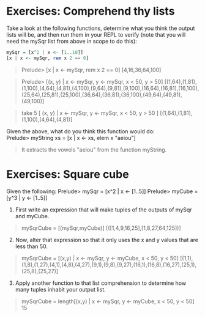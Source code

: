 # Exercises: Comprehend thy lists
Take a look at the following functions, determine what you
think the output lists will be, and then run them in your REPL to verify (note that you will need the mySqr list from above in scope to do this):  
 
```hs
mySqr = [x^2 | x <- [1..10]]
[x | x <- mySqr, rem x 2 == 0]  
```
> Prelude> [x | x <- mySqr, rem x 2 == 0]
> [4,16,36,64,100]

> Prelude> [(x, y) | x <- mySqr,
                     y <- mySqr,
                     x < 50, y > 50]
> [(1,64),(1,81),(1,100),(4,64),(4,81),(4,100),(9,64),(9,81),(9,100),(16,64),(16,81),(16,100),(25,64),(25,81),(25,100),(36,64),(36,81),(36,100),(49,64),(49,81),(49,100)]

> take 5 [ (x, y) | x <- mySqr,
            y <- mySqr,
            x < 50, y > 50 ]
> [(1,64),(1,81),(1,100),(4,64),(4,81)]

Given the above, what do you think this function would do:  
Prelude> myString xs = [x | x <- xs, elem x "aeiou"]  
> It extracts the vowels "aeiou" from the function myString.  

# Exercises: Square cube

Given the following:
Prelude> mySqr = [x^2 | x <- [1..5]]
Prelude> myCube = [y^3 | y <- [1..5]]
1. First write an expression that will make tuples of the
outputs of mySqr and myCube.
>  mySqrCube = [(mySqr,myCube)]
> [([1,4,9,16,25],[1,8,27,64,125])]

2. Now, alter that expression so that it only uses the x and y values that are less than 50.
> mySqrCube = [(x,y) | x <- mySqr, y <- myCube, x < 50, y < 50]
> [(1,1),(1,8),(1,27),(4,1),(4,8),(4,27),(9,1),(9,8),(9,27),(16,1),(16,8),(16,27),(25,1),(25,8),(25,27)]

3. Apply another function to that list comprehension to
determine how many tuples inhabit your output list.
> mySqrCube = length[(x,y) | x <- mySqr, y <- myCube, x < 50, y < 50]
> 15